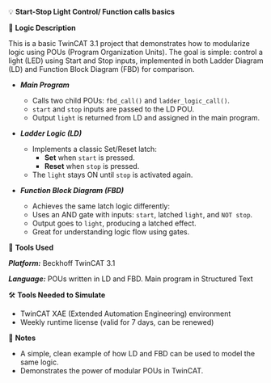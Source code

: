 💡 **Start-Stop Light Control/ Function calls basics**

🧩 **Logic Description**

This is a basic TwinCAT 3.1 project that demonstrates how to modularize logic using POUs (Program Organization Units). The goal is simple: control a light (LED) using Start and Stop inputs, implemented in both Ladder Diagram (LD) and Function Block Diagram (FBD) for comparison.

 - _**Main Program**_
   
   - Calls two child POUs: `fbd_call()` and `ladder_logic_call()`.
   - `start` and `stop` inputs are passed to the LD POU.
   - Output `light` is returned from LD and assigned in the main program.

- _**Ladder Logic (LD)**_
   - Implements a classic Set/Reset latch:
       - **Set** when `start` is pressed.
       - **Reset** when `stop` is pressed.
   - The `light` stays ON until `stop` is activated again.
 
- _**Function Block Diagram (FBD)**_
   - Achieves the same latch logic differently:
   - Uses an AND gate with inputs: `start`, latched `light`, and `NOT stop`.
   - Output goes to `light`, producing a latched effect.
   - Great for understanding logic flow using gates.
 
🔧 **Tools Used**

_**Platform:**_ Beckhoff TwinCAT 3.1

_**Language:**_ POUs written in LD and FBD. Main program in Structured Text

🛠️ **Tools Needed to Simulate**

- TwinCAT XAE (Extended Automation Engineering) environment
- Weekly runtime license (valid for 7 days, can be renewed)

📌 **Notes**

- A simple, clean example of how LD and FBD can be used to model the same logic.
- Demonstrates the power of modular POUs in TwinCAT.
